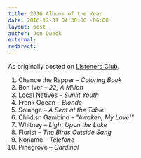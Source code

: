 ```yaml
---
title: 2016 Albums of the Year
date: 2016-12-31 04:30:00 -06:00
layout: post
author: Jon Dueck
external: 
redirect: 
---
```


As originally posted on [Listeners Club](https://listenersclub.ca/2016/).

1. Chance the Rapper – *Coloring Book*
2. Bon Iver – *22, A Milion*
3. Local Natives – *Sunlit Youth*
4. Frank Ocean – *Blonde*
5. Solange – *A Seat at the Table*
6. Childish Gambino – *"Awaken, My Love!"*
7. Whitney – *Light Upon the Lake*
8. Florist – *The Birds Outside Sang*
9. Noname – *Telefone*
10. Pinegrove – *Cardinal*
